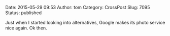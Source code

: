 Date: 2015-05-29 09:53
Author: tom
Category: CrossPost
Slug: 7095
Status: published

Just when I started looking into alternatives, Google makes its photo
service nice again. Ok then.

